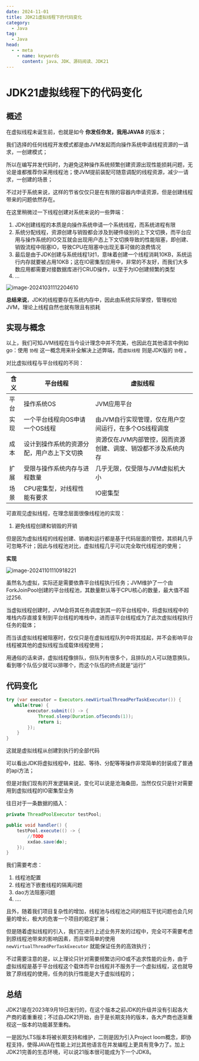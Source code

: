 ```yaml
---
date: 2024-11-01
title: JDK21虚拟线程下的代码变化
category:
  - Java
tag:
  - Java
head:
  - - meta
    - name: keywords
      content: java、JDK、源码阅读、JDK21
---
```

# JDK21虚拟线程下的代码变化

## 概述

在虚拟线程未诞生前，也就是如今 **你发任你发，我用JAVA8** 的版本；

我们选择的任何线程开发模式都是由JVM发起而向操作系统申请线程资源的一请求，一创建模式；

所以在编写并发代码时，为避免这种操作系统频繁创建资源出现性能损耗问题，无论是谁都推荐你采用线程池；使JVM提前装配可随意调配的线程资源，减少一请求，一创建的场景；

不过对于系统来说，这样的节省仅仅只是在有限的容器内申请资源，但是创建线程带来的问题依然存在。

在这里稍微过一下线程创建对系统来说的一些弊端：

1. JDK创建线程的本质是向操作系统申请一个系统线程，而系统进程有限
2. 系统分配线程，资源创建与销毁都会涉及到硬件级别的上下文切换，而平台应用与操作系统的IO交互就会出现用户态上下文切换导致的性能阻塞，即创建、销毁流程中阻塞IO，导致CPU在阻塞中出现无事可做的浪费情况
3. 最后是由于JDK创建与系统线程1对1，意味着创建一个线程消耗10KB，系统运行内存就要被占用10KB；这在IO密集型应用中，非常的不友好，而我们大多数应用都需要对接数据库进行CRUD操作，以至于为IO创建频繁的类型
4. ...

![image-20241031112204610](https://leyunone-img.oss-cn-hangzhou.aliyuncs.com/image/2024-11-22/image-20241031112204610.png)

**总结来说**，JDK的线程要存在系统内存中，因此由系统实际掌控，管理权给JVM，理论上线程自然也就有限且有损耗

## 实现与概念

以上，我们可知JVM线程在当今设计理念中并不完美，也因此在其他语言中例如go：使用 `协程` 这一概念用来补全解决上述弊端，而`虚拟线程` 则是JDK版的 `协程`  。

对比虚拟线程与平台线程的不同：

| 含义 | 平台线程                                   | 虚拟线程                                                     |
| ---- | ------------------------------------------ | ------------------------------------------------------------ |
| 平台 | 操作系统OS                                 | JVM应用平台                                                  |
| 实现 | 一个平台线程向OS申请一个OS线程             | 由JVM自行实现管理，仅在用户空间运行，在多个OS线程调度        |
| 成本 | 设计到操作系统的资源分配，用户态上下文切换 | 资源仅在JVM内部管控，因而资源创建、调度、销毁都不涉及系统内存 |
| 扩展 | 受限与操作系统内存与进程数量               | 几乎无限，仅受限与JVM虚拟机大小                              |
| 场景 | CPU密集型，对线程性能有要求                | IO密集型                                                     |

可直观见虚拟线程，在理念层面很像线程池的实现：

1. 避免线程创建和销毁的开销

但是因为虚拟线程的线程创建、销魂和运行都是基于代码层面的管控，其损耗几乎可忽略不计；因此与线程池对比，虚拟线程几乎可以完全取代线程池的使用；

**实现**

![image-20241101110918221](https://leyunone-img.oss-cn-hangzhou.aliyuncs.com/image/2024-11-22/image-20241101110918221.png)

虽然名为虚拟，实际还是需要依靠平台线程执行任务；JVM维护了一个由ForkJoinPool创建的平台线程池，其数量默认等于CPU核心的数量，最大值不超过256.

当虚拟线程创建时，JVM会将其任务调度到其一的平台线程中，将虚拟线程中的堆栈内存直接复制到平台线程的堆栈中，进而该平台线程成为了此次虚拟线程执行任务的载体；

而当该虚拟线程被阻塞时，仅仅只是在虚拟线程队列中将其挂起，并不会影响平台线程被其他的虚拟线程当成载体线程使用；

用通俗的话来讲，虚拟线程像排队，但队列有很多个，且排队的人可以随意换队，看到哪个队伍少就可以排哪个，而这个队伍的终点就是“运行”

## 代码变化

```java
try (var executor = Executors.newVirtualThreadPerTaskExecutor()) {
   while(true) {
        executor.submit(() -> {
            Thread.sleep(Duration.ofSeconds(1));
            return i;
        });
	}
}
```

这就是虚拟线程从创建到执行的全部代码

可以看出JDK将虚拟线程中，挂起、等待、分配等等操作非常简单的封装成了普通的api方法；

但是对我们现有的开发逻辑来说，变化可以说是沧海桑田，当然仅仅只是针对需要用到虚拟线程的IO密集型业务

往日对于一条数据的插入：

```java
private ThreadPoolExecutor testPool;

public void handler() {
    testPool.execute(() -> {
 		//TODO
        xxdao.save(do);
    });
}

```

我们需要考虑：

1. 线程池配置
2. 线程池下嵌套线程的隔离问题
3. dao方法阻塞问题
4. ....

且外，随着我们项目复杂性的增加，线程池与线程池之间的相互干扰问题也会几何量的增长，极大的危害一个项目的稳定扩展；

但是随着虚拟线程的引入，我们在进行上述业务开发的过程中，完全可不需要考虑到原线程池带来的影响因素，而非常简单的使用 `newVirtualThreadPerTaskExecutor` 就能保证任务的高效执行；

不过需要注意的是，以上理论只针对需要频繁访问IO或不追求性能的业务，由于虚拟线程是基于平台线程这个载体而平台线程并不服务于一个虚拟线程，这也就导致了原线程的使用，任务的执行性能是大于虚拟线程的；

## 总结

JDK21是在2023年9月19日发行的，在这个版本之前JDK的升级并没有引起各大产商的着重重视；不过自JDK21开始，由于是长期支持的版本，各大产商也逐渐重视这一版本的功能甚至重构。

一是因为LTS版本将被长期支持和维护，二则是因为引入Project loom概念，即协程支持，使得JAVA在性能上对比其他语言在并发编程上更具有竞争力了。加上JDK21完善的生态环境，可以说21版本很可能成为下一个JDK8。

